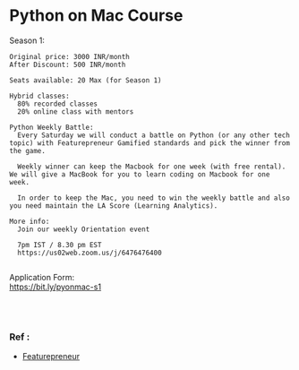 # Python on Mac Course


Season 1:
```
Original price: 3000 INR/month
After Discount: 500 INR/month

Seats available: 20 Max (for Season 1)

Hybrid classes:
  80% recorded classes
  20% online class with mentors

Python Weekly Battle:
  Every Saturday we will conduct a battle on Python (or any other tech topic) with Featurepreneur Gamified standards and pick the winner from the game.
  
  Weekly winner can keep the Macbook for one week (with free rental). We will give a MacBook for you to learn coding on Macbook for one week.

  In order to keep the Mac, you need to win the weekly battle and also you need maintain the LA Score (Learning Analytics).

More info:
  Join our weekly Orientation event

  7pm IST / 8.30 pm EST 
  https://us02web.zoom.us/j/6476476400


```

Application Form:
<br>
https://bit.ly/pyonmac-s1

<br><br>

### Ref :
  * [Featurepreneur](https://featurepreneur.com/)
